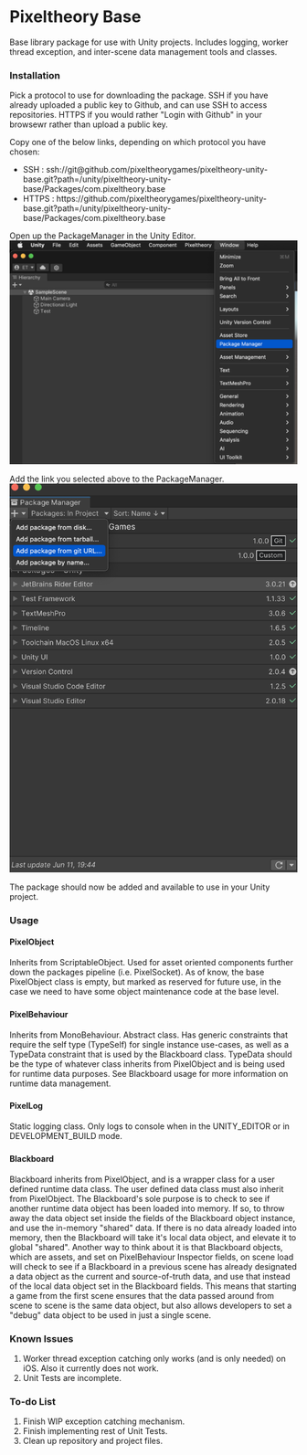 # Pixeltheory Base
Base library package for use with Unity projects. Includes logging, worker thread exception, and inter-scene data management tools and classes.
###
### Installation
Pick a protocol to use for downloading the package. SSH if you have already uploaded a public key to Github, and can use SSH to access repositories. HTTPS if you would rather "Login with Github" in your browsewr rather than upload a public key.

Copy one of the below links, depending on which protocol you have chosen:
* SSH : 
ssh://git@github.<area>com/pixeltheorygames/pixeltheory-unity-base.git?path=/unity/pixeltheory-unity-base/Packages/com.pixeltheory.base
* HTTPS : https:/<area>/github.com/pixeltheorygames/pixeltheory-unity-base.git?path=/unity/pixeltheory-unity-base/Packages/com.pixeltheory.base

Open up the PackageManager in the Unity Editor.
![OpenPackageManagerUnityEditor.png](github%2FREADME_Images%2FOpenPackageManagerUnityEditor.png)

Add the link you selected above to the PackageManager.
![AddGitURLPackageManagerUnityEditor.png](github%2FREADME_Images%2FAddGitURLPackageManagerUnityEditor.png)

The package should now be added and available to use in your Unity project.
###
### Usage
#### PixelObject
Inherits from ScriptableObject. Used for asset oriented components further down the packages pipeline (i.e. PixelSocket). As of know, the base PixelObject class is empty, but marked as reserved for future use, in the case we need to have some object maintenance code at the base level.
###
#### PixelBehaviour
Inherits from MonoBehaviour. Abstract class. Has generic constraints that require the self type (TypeSelf) for single instance use-cases, as well as a TypeData constraint that is used by the Blackboard class. TypeData should be the type of whatever class inherits from PixelObject and is being used for runtime data purposes. See Blackboard usage for more information on runtime data management. 
###
#### PixelLog
Static logging class. Only logs to console when in the UNITY_EDITOR or in DEVELOPMENT_BUILD mode.
###
#### Blackboard
Blackboard inherits from PixelObject, and is a wrapper class for a user defined runtime data class. The user defined 
data class must also inherit from PixelObject. The Blackboard's sole purpose is to check to see if another runtime data object has been loaded into memory. If so, to throw away the data object set inside the fields of the Blackboard object instance, and use the in-memory "shared" data. If there is no data already loaded into memory, then the Blackboard will take it's local data object, and elevate it to global "shared". Another way to think about it is that Blackboard objects, which are assets, and set on PixelBehaviour Inspector fields, on scene load will check to see if a Blackboard in a previous scene has already designated a data object as the current and source-of-truth data, and use that instead of the local data object set in the Blackboard fields. This means that starting a game from the first scene ensures that the data passed around from scene to scene is the same data object, but also allows developers to set a "debug" data object to be used in just a single scene.
###
### Known Issues
1. Worker thread exception catching only works (and is only needed) on iOS. Also it currently does not work.
2. Unit Tests are incomplete.
###
### To-do List
1. Finish WIP exception catching mechanism.
2. Finish implementing rest of Unit Tests.
3. Clean up repository and project files.
